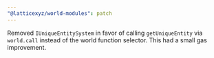 ```yaml
---
"@latticexyz/world-modules": patch
---
```


Removed `IUniqueEntitySystem` in favor of calling `getUniqueEntity` via `world.call` instead of the world function selector. This had a small gas improvement.
